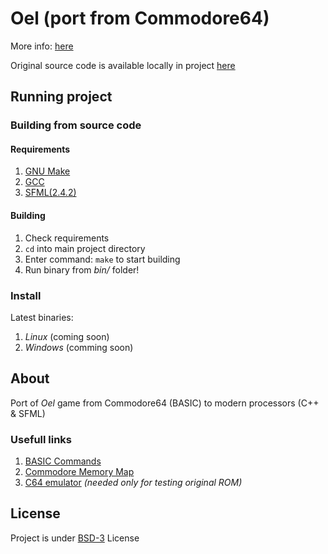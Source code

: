 # Oel (port from Commodore64)

More info: [here](http://szymonsiarkiewicz.pl/artykuly/relog/relog-oel-pompowacze-port-z-c64-czesc-1/)

Original source code is available locally in project [here](LISTING.md)


## Running project

### Building from source code

#### Requirements

1. [GNU Make](https://www.gnu.org/software/make/)
2. [GCC](https://gcc.gnu.org/)
3. [SFML(2.4.2)](http://www.sfml-dev.org/download/sfml/2.4.2/)


#### Building

1. Check requirements
2. `cd` into main project directory
3. Enter command: `make` to start building
4. Run binary from *bin/* folder!


### Install

Latest binaries:

1. *Linux* (coming soon)
2. *Windows* (comming soon)


## About

Port of *Oel* game from Commodore64 (BASIC) to modern processors (C++ & SFML)


### Usefull links

1. [BASIC Commands](https://www.c64-wiki.com/wiki/Category:BASIC-Command)
2. [Commodore Memory Map](http://sta.c64.org/cbm64mem.html)
2. [C64 emulator](vice-emu.sourceforge.net) *(needed only for testing original ROM)*


## License

Project is under [BSD-3](LICENSE.md) License


